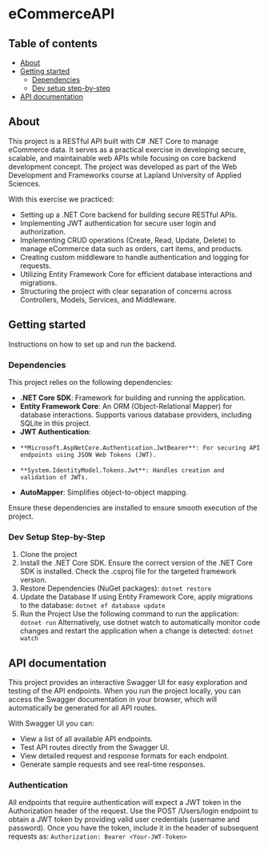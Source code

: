 # eCommerceAPI

## Table of contents
- [About](#about)
- [Getting started](#getting-started)
  - [Dependencies](#dependencies)
  - [Dev setup step-by-step](#dev-setup-step-by-step)
- [API documentation](#api-documentation)


## About

This project is a RESTful API built with C# .NET Core to manage eCommerce data. It serves as a practical exercise in developing secure, scalable, and maintainable web APIs while focusing on core backend development concept. The project was developed as part of the Web Development and Frameworks course at Lapland University of Applied Sciences.

With this exercise we practiced:
- Setting up a .NET Core backend for building secure RESTful APIs.
- Implementing JWT authentication for secure user login and authorization.
- Implementing CRUD operations (Create, Read, Update, Delete) to manage eCommerce data such as orders, cart items, and products.
- Creating custom middleware to handle authentication and logging for requests.
- Utilizing Entity Framework Core for efficient database interactions and migrations.
- Structuring the project with clear separation of concerns across Controllers, Models, Services, and Middleware.

## Getting started

Instructions on how to set up and run the backend.

### Dependencies

This project relies on the following dependencies:

- **.NET Core SDK**: Framework for building and running the application.
- **Entity Framework Core**: An ORM (Object-Relational Mapper) for database interactions. Supports various database providers, including SQLite in this project.
- **JWT Authentication**:
-     **Microsoft.AspNetCore.Authentication.JwtBearer**: For securing API endpoints using JSON Web Tokens (JWT).
-     **System.IdentityModel.Tokens.Jwt**: Handles creation and validation of JWTs.
- **AutoMapper**: Simplifies object-to-object mapping.

Ensure these dependencies are installed to ensure smooth execution of the project.

### Dev Setup Step-by-Step

1. Clone the project
2. Install the .NET Core SDK.
   Ensure the correct version of the .NET Core SDK is installed. Check the .csproj file for the targeted framework version.
4. Restore Dependencies (NuGet packages):
`dotnet restore`
5. Update the Database
   If using Entity Framework Core, apply migrations to the database:
`dotnet ef database update`
7. Run the Project
Use the following command to run the application:
`dotnet run`
Alternatively, use dotnet watch to automatically monitor code changes and restart the application when a change is detected:
`dotnet watch`

## API documentation
This project provides an interactive Swagger UI for easy exploration and testing of the API endpoints. When you run the project locally, you can access the Swagger documentation in your browser, which will automatically be generated for all API routes.

With Swagger UI you can:
- View a list of all available API endpoints.
- Test API routes directly from the Swagger UI.
- View detailed request and response formats for each endpoint.
- Generate sample requests and see real-time responses.

### Authentication
All endpoints that require authentication will expect a JWT token in the Authorization header of the request.
Use the POST /Users/login endpoint to obtain a JWT token by providing valid user credentials (username and password).
Once you have the token, include it in the header of subsequent requests as:
`Authorization: Bearer <Your-JWT-Token>`
